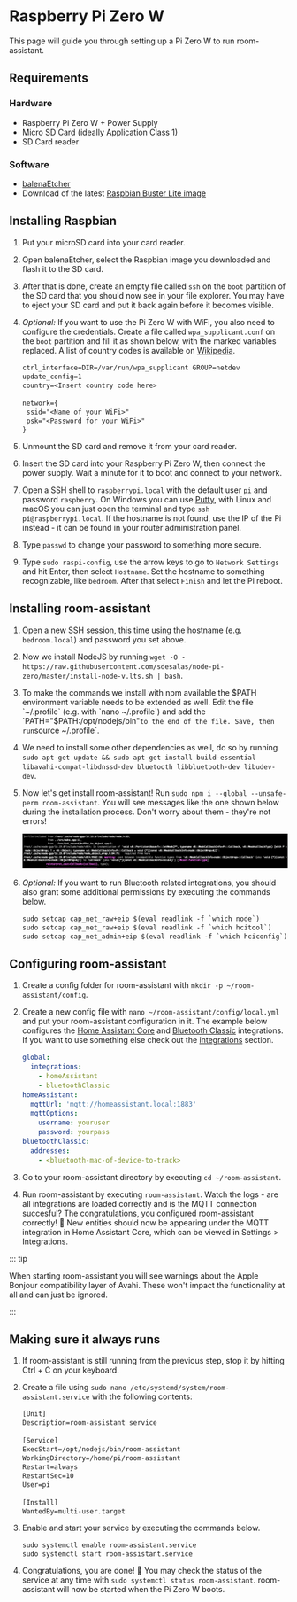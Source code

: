 # Raspberry Pi Zero W

This page will guide you through setting up a Pi Zero W to run room-assistant.

## Requirements

### Hardware

- Raspberry Pi Zero W + Power Supply
- Micro SD Card (ideally Application Class 1)
- SD Card reader

### Software

- [balenaEtcher](https://www.balena.io/etcher/)
- Download of the latest [Raspbian Buster Lite image](https://www.raspberrypi.org/downloads/raspbian/)

## Installing Raspbian

1. Put your microSD card into your card reader.

2. Open balenaEtcher, select the Raspbian image you downloaded and flash it to the SD card.

3. After that is done, create an empty file called `ssh` on the `boot` partition of the SD card that you should now see in your file explorer. You may have to eject your SD card and put it back again before it becomes visible.

4. *Optional:* If you want to use the Pi Zero W with WiFi, you also need to configure the credentials. Create a file called `wpa_supplicant.conf` on the `boot` partition and fill it as shown below, with the marked variables replaced. A list of country codes is available on [Wikipedia](https://en.wikipedia.org/wiki/ISO_3166-1).

   ```
   ctrl_interface=DIR=/var/run/wpa_supplicant GROUP=netdev
   update_config=1
   country=<Insert country code here>
   
   network={
    ssid="<Name of your WiFi>"
    psk="<Password for your WiFi>"
   }
   ```

5. Unmount the SD card and remove it from your card reader.

6. Insert the SD card into your Raspberry Pi Zero W, then connect the power supply. Wait a minute for it to boot and connect to your network.

7. Open a SSH shell to `raspberrypi.local` with the default user `pi` and password `raspberry`. On Windows you can use [Putty](https://www.putty.org), with Linux and macOS you can just open the terminal and type `ssh pi@raspberrypi.local`. If the hostname is not found, use the IP of the Pi instead - it can be found in your router administration panel.

8. Type `passwd` to change your password to something more secure.

9. Type `sudo raspi-config`, use the arrow keys to go to `Network Settings` and hit Enter, then select `Hostname`. Set the hostname to something recognizable, like `bedroom`. After that select `Finish` and let the Pi reboot.

## Installing room-assistant

1. Open a new SSH session, this time using the hostname (e.g. `bedroom.local`) and password you set above.

2. Now we install NodeJS by running `wget -O - https://raw.githubusercontent.com/sdesalas/node-pi-zero/master/install-node-v.lts.sh | bash`.

3. To make the commands we install with npm available the $PATH environment variable needs to be extended as well. Edit the file `~/.profile` (e.g. with `nano ~/.profile`) and add the `PATH="$PATH:/opt/nodejs/bin"` to the end of the file. Save, then run `source ~/.profile`.

4. We need to install some other dependencies as well, do so by running `sudo apt-get update && sudo apt-get install build-essential libavahi-compat-libdnssd-dev bluetooth libbluetooth-dev libudev-dev`.

5. Now let's get install room-assistant! Run `sudo npm i --global --unsafe-perm room-assistant`. You will see messages like the one shown below during the installation process. Don't worry about them - they're not errors!

   ![compilation messages](./compilation-msgs.png)

6. *Optional:* If you want to run Bluetooth related integrations, you should also grant some additional permissions by executing the commands below.

   ```shell
   sudo setcap cap_net_raw+eip $(eval readlink -f `which node`)
   sudo setcap cap_net_raw+eip $(eval readlink -f `which hcitool`)
   sudo setcap cap_net_admin+eip $(eval readlink -f `which hciconfig`)
   ```

   

## Configuring room-assistant

1. Create a config folder for room-assistant with `mkdir -p ~/room-assistant/config`.

2. Create a new config file with `nano ~/room-assistant/config/local.yml` and put your room-assistant configuration in it. The example below configures the [Home Assistant Core](/integrations/home-assistant) and [Bluetooth Classic](/integrations/bluetooth-classic) integrations. If you want to use something else check out the [integrations](/integrations) section.

   ```yaml
   global:
     integrations:
       - homeAssistant
       - bluetoothClassic
   homeAssistant:
     mqttUrl: 'mqtt://homeassistant.local:1883'
     mqttOptions:
       username: youruser
       password: yourpass
   bluetoothClassic:
     addresses:
       - <bluetooth-mac-of-device-to-track>
   ```

3. Go to your room-assistant directory by executing `cd ~/room-assistant`.

4. Run room-assistant by executing `room-assistant`. Watch the logs - are all integrations are loaded correctly and is the MQTT connection succesful? The congratulations, you configured room-assistant correctly! :tada: New entities should now be appearing under the MQTT integration in Home Assistant Core, which can be viewed in Settings > Integrations.

::: tip

When starting room-assistant you will see warnings about the Apple Bonjour compatibility layer of Avahi. These won't impact the functionality at all and can just be ignored.

:::

## Making sure it always runs

1. If room-assistant is still running from the previous step, stop it by hitting Ctrl + C on your keyboard.

2. Create a file using `sudo nano /etc/systemd/system/room-assistant.service` with the following contents:

   ```
   [Unit]
   Description=room-assistant service
   
   [Service]
   ExecStart=/opt/nodejs/bin/room-assistant
   WorkingDirectory=/home/pi/room-assistant
   Restart=always
   RestartSec=10
   User=pi
   
   [Install]
   WantedBy=multi-user.target
   ```

3. Enable and start your service by executing the commands below.

   ```shell
   sudo systemctl enable room-assistant.service
   sudo systemctl start room-assistant.service
   ```

4. Congratulations, you are done! :confetti_ball: You may check the status of the service at any time with `sudo systemctl status room-assistant`. room-assistant will now be started when the Pi Zero W boots.
